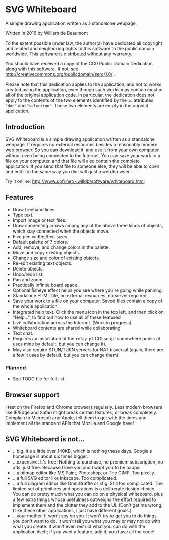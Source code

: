 # SVG Whiteboard

A simple drawing application written as a standalone webpage.

Written in 2016 by William de Beaumont

To the extent possible under law, the author(s) have dedicated all copyright and related and neighboring rights to this software to the public domain worldwide. This software is distributed without any warranty.

You should have received a copy of the CC0 Public Domain Dedication along with this software. If not, see http://creativecommons.org/publicdomain/zero/1.0/ .

Please note that this dedication applies to the application, and not to works created using the application, even though such works may contain most or all of the original application code. In particular, the dedication does not apply to the contents of the two elements identified by the `id` attributes `"doc"` and `"selection"`. These two elements are empty in the original application.

## Introduction

SVG Whiteboard is a simple drawing application written as a standalone webpage. It requires no external resources besides a reasonably modern web browser. So you can download it, and use it from your own computer without even being connected to the Internet. You can save your work to a file on your computer, and that file will also contain the complete application. If you send that file to someone else, they will be able to open and edit it in the same way you did: with just a web browser.

Try it online: http://www.uofr.net/~willdb/software/whiteboard.html

## Features

 - Draw freehand lines.
 - Type text.
 - Import image or text files.
 - Draw connecting arrows among any of the above three kinds of objects, which stay connected when the objects move.
 - Five pen widths/text sizes.
 - Default palette of 7 colors.
 - Add, remove, and change colors in the palette.
 - Move and copy existing objects.
 - Change size and color of existing objects.
 - Re-edit existing text objects.
 - Delete objects.
 - Undo/redo list.
 - Pan and zoom.
 - Practically infinite board space.
 - Optional fisheye effect helps you see where you're going while panning.
 - Standalone HTML file, no external resources, no server required.
 - Save your work to a file on your computer. Saved files contain a copy of the whole application.
 - Integrated help text. Click the menu icon in the top left, and then click on "Help...", to find out how to use all of these features!
 - Live collaboration across the Internet. (Work in progress)
  - Whiteboard contents are shared while collaborating.
  - Text chat.
  - Requires an installation of the `relay.pl` CGI script somewhere public (it uses mine by default, but you can change it).
  - May also require STUN/TURN servers for NAT traversal (again, there are a few it uses by default, but you can change them).

### Planned

 - See TODO file for full list.

## Browser support

I test on the Firefox and Chrome browsers regularly. Less modern browsers like IE/Edge and Safari might break certain features, or break completely. Complain to Microsoft and Apple, tell them to get with the times and implement all the standard APIs that Mozilla and Google have!

## SVG Whiteboard is not...

 - ...big. It's a little over 140KB, which is nothing these days. Google's homepage is about six times bigger.
 - ...expensive. It's free! Nothing to purchase, no premium subscription, no ads, just free. Because I love you and I want you to be happy.
 - ...a bitmap editor like MS Paint, Photoshop, or The GIMP. Too pixelly.
 - ...a full SVG editor like Inkscape. Too complicated.
 - ...a full diagram editor like OmniGraffle or xfig. Still too complicated. The limited set of primitives and operations is a deliberate design choice. You can do pretty much what you can do on a physical whiteboard, plus a few extra things whose usefulness outweighs the effort required to implement them and the clutter they add to the UI. (Don't get me wrong, I like these other applications, I just have different goals.)
 - ...your mother. It won't spy on you. It won't try to get you to do things you don't want to do. It won't tell you what you may or may not do with what you create. It won't even restrict what you can do with the application itself; if you want a feature, add it, you have all the code!


